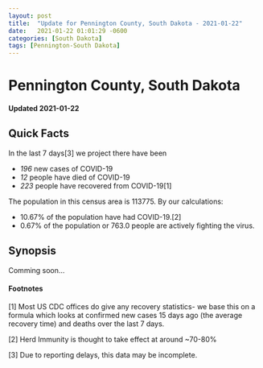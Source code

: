 ```yaml
---
layout: post
title:  "Update for Pennington County, South Dakota - 2021-01-22"
date:   2021-01-22 01:01:29 -0600
categories: [South Dakota]
tags: [Pennington-South Dakota]
---
```


# Pennington County, South Dakota
#### Updated 2021-01-22

## Quick Facts

In the last 7 days[3] we project there have been
- *196* new cases of COVID-19
- *12* people have died of COVID-19
- *223* people have recovered from COVID-19[1]

The population in this census area is 113775. By our calculations:
- 10.67% of the population have had COVID-19.[2]
- 0.67% of the population or 763.0 people are actively fighting the virus.

## Synopsis

Comming soon...


#### Footnotes

[1] Most US CDC offices do give any recovery statistics- we base this on a formula which looks at confirmed new cases
15 days ago (the average recovery time) and deaths over the last 7 days.

[2] Herd Immunity is thought to take effect at around ~70-80%

[3] Due to reporting delays, this data may be incomplete.
 
    